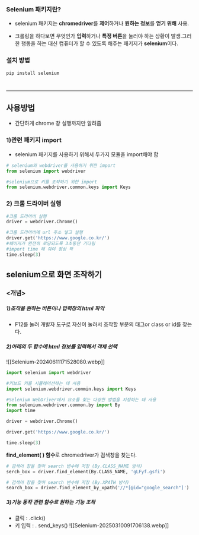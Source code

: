### Selenium 패키지란?
- selenium 패키지는 **chromedriver**를 **제어**하거나 **원하는 정보**를 **얻기 위해** 사용.

- 크롤링을 하다보면 무엇인가 **입력**하거나 **특정 버튼**을 눌러야 하는 상황이 발생.그러한 행동을 하는 대신 컴퓨터가 할 수 있도록 해주는 패키지가 **selenium**이다.
### 설치 방법
```python
pip install selenium
```
# <hr>
## 사용방법

- 간단하게 chrome 창 실행까지만 알려줌
### 1)관련 패키지 import
- selenium 패키지를 사용하기 위해서 두가지 모듈을 import해야 함

```python
# selenium의 webdriver를 사용하기 위한 import
from selenium import webdriver

#selenium으로 키를 조작하기 위한 import
from selenium.webdriver.common.keys import Keys
```
### 2) 크롬 드라이버 실행

```python
#크롬 드라이버 실행
driver = webdriver.Chrome()

#크롬 드라이버에 url 주소 넣고 실행
driver.get('https://www.google.co.kr/')
#페이지가 완전히 로딩되도록 3초동안 기다림
#import time 해 줘야 정상 작
time.sleep(3)
```

## selenium으로 화면 조작하기

### <개념>
##### 1)조작을 원하는 버튼이나 입력창의 html 파악
- F12를 눌러 개발자 도구로 자신이 눌러서  조작할 부분의 태그or class or id를 찾는다.
##### 2)아래의 두 함수에 html 정보를 입력해서 객체 선택
![[Selenium-20240611171528080.webp]]
```python
import selenium import webdriver

#키보드 키를 시뮬레이션하는 데 사용
import selenium.webdriver.commin.keys import Keys

#Selenium WebDriver에서 요소를 찾는 다양한 방법을 지정하는 데 사용
from selenium.webdriver.common.by import By
import time
```

```python
driver = webdriver.Chrome()

driver.get('https://www.google.co.kr/')

time.sleep(3)
```
**find_element( ) 함수**로 chromedriver가 검색창을 찾는다.
```python
# 검색어 창을 찾아 search 변수에 저장 (By.CLASS_NAME 방식)
serch_box = driver.find_element(By.CLASS_NAME, 'gLFyf.gsfi')

# 검색어 창을 찾아 search 변수에 저장 (By.XPATH 방식)
search_box = driver.find_element_by_xpath('//*[@id="google_search"]')
```
##### 3)기능 동작 관련 함수로 원하는 기능 조작
- 클릭 : .click()
- 키 입력 : . send_keys()
![[Selenium-20250310091706138.webp]]

